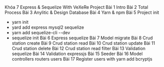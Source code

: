 Khóa 7 Express & Sequelize With VeXeRe Project
Bài 1 Intro
Bài 2 Total Process
Bài 3 Anylitic & Design Database
Bài 4 Yarn & npm
Bài 5 Project init
- yarn init
- yard add  express mysql2 sequelize
- yarn add sequelize-cli --dev
- sequelize init
Bài 6 Express sequelize
Bài 7 Model migrate
Bài 8 Crud station create
Bài 9 Crud station read
Bài 10 Crud station update
Bài 11 Crud station delete
Bài 12 Crud station read filter
Bài 13 Validation sequelize
Bài 14 Validation expressjs
Bài 15 Seeder
Bài 16 Model controllers routers users
Bài 17 Register users with yarn add bcryptjs

